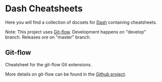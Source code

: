 Dash Cheatsheets
================

Here you will find a collection of docsets for [Dash](http://kapeli.com/dash) containing cheatsheets.

Note: This project uses [Git-flow](https://github.com/nvie/gitflow). Development happens on "develop" branch. Releases ore on "master" branch.

Git-flow
--------

Cheatsheet for the git-flow Git extensions.

More details on git-flow can be found in the [Github project](https://github.com/nvie/gitflow).
